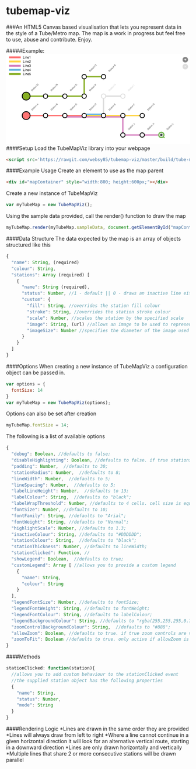 # tubemap-viz
###An HTML5 Canvas based visualisation that lets you represent data in the style of a Tube/Metro map.
The map is a work in progress but feel free to use, abuse and contribute. Enjoy.

#####Example:
![alt text](Example.png "Example Map")
####Setup
Load the TubeMapViz library into your webpage
```html
<script src='https://rawgit.com/websy85/tubemap-viz/master/build/tube-map-viz.js'></script>
```

####Example Usage
Create an element to use as the map parent
```html
<div id="mapContainer" style="width:800; height:600px;"></div>
```
Create a new instance of TubeMapViz  
```javascript
var myTubeMap = new TubeMapViz();
```
Using the sample data provided, call the render() function to draw the map
```javascript
myTubeMap.render(myTubeMap.sampleData, document.getElementById("mapContainer"));
```
####Data Structure
The data expected by the map is an array of objects structured like this
```javascript
{
  "name": String, (required)
  "colour": String,
  "stations": Array (required) [
    {
      "name": String (required),
      "status": Number, //1 - default || 0 - draws an inactive line either side of the station using the specified 'inactiveColour'
      "custom": {
        "fill": String, //overrides the station fill colour
        "stroke": String, //overrides the station stroke colour
        "scale": Number, //scales the station by the specified scale
        "image": String, (url) //allows an image to be used to represent the station
        "imageSize": Number //specifies the diameter of the image used
      }
    }
  ]
}
```
####Options
When creating a new instance of TubeMapViz a configuration object can be passed in.
```javascript
var options = {
  fontSize: 14
}
var myTubeMap = new TubeMapViz(options);
```
Options can also be set after creation
```javascript
myTubeMap.fontSize = 14;
```
The following is a list of available options
```javascript
{
  "debug": Boolean, //defaults to false;
  "disableHighlighting": Boolean, //defaults to false. if true stations will not 'popout' on mouseover;
  "padding": Number,  //defaults to 30;
  "stationRadius": Number,  //defaults to 8;
  "lineWidth": Number,  //defaults to 5;
  "lineSpacing": Number,  //defaults to 5;
  "labelLineHeight": Number,  //defaults to 13;
  "labelColour": String,  //defaults to "black";
  "labelWrapThreshold": Number, //defaults to 4 cells. cell size is equal to 2 x stationRadius;
  "fontSize": Number, //defaults to 10;
  "fontFamily": String, //defaults to "Arial";
  "fontWeight": String, //defaults to "Normal";
  "highlightScale": Number, //defaults to 1.3;
  "inactiveColour": String, //defaults to "#DDDDDD";
  "stationColour": String,  //defaults to "black";
  "stationThickness": Number, //defaults to lineWidth;
  "stationClicked": Function, //
  "showLegend": Boolean,  //defaults to true;
  "customLegend": Array [ //allows you to provide a custom legend
    {
      "name": String,
      "colour": String
    }
  ],
  "legendFontSize": Number, //defaults to fontSize;
  "legendFontWeight": String, //defaults to fontWeight;
  "legendFontColour": String, //defaults to labelColour;
  "legendBackgroundColour": String, //defaults to "rgba(255,255,255,0.7)";
  "zoomControlBackgroundColour": String,  //defaults to "#888";
  "allowZoom": Boolean, //defaults to true. if true zoom controls are visible;
  "zoomToFit": Boolean //defaults to true. only active if allowZoom is also true;
}
```
####Methods
```javascript
stationClicked: function(station){
  //allows you to add custom behaviour to the stationClicked event
  //the supplied station object has the following properties
  {
    "name": String, 
    "status": Number, 
    "mode": String
  } 
}
```
####Rendering Logic
*Lines are drawn in the same order they are provided
*Lines will always draw from left to right
*Where a line cannot continue in a given horizontal direction it will look for an alternative vertical route, starting in a downward direction
*Lines are only drawn horizontally and vertically
*Multiple lines that share 2 or more consecutive stations will be drawn parallel
